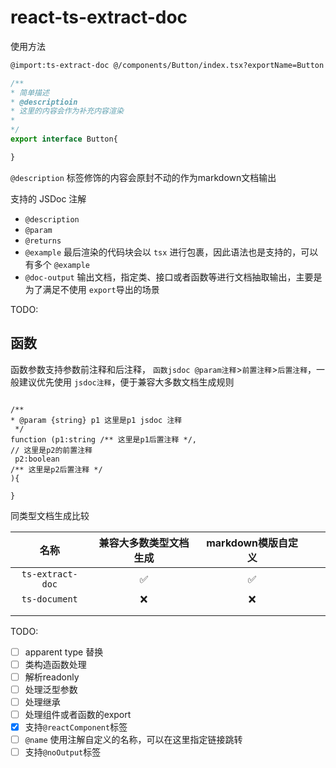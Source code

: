 # react-ts-extract-doc

使用方法

```md
@import:ts-extract-doc @/components/Button/index.tsx?exportName=Button
```

```typescript
/**
* 简单描述
* @descriptioin
* 这里的内容会作为补充内容渲染
*
*/
export interface Button{

}
```

`@description` 标签修饰的内容会原封不动的作为markdown文档输出

支持的 JSDoc 注解

- `@description`
- `@param`
- `@returns`
- `@example`  最后渲染的代码块会以 `tsx` 进行包裹，因此语法也是支持的，可以有多个 `@example`
- `@doc-output` 输出文档，指定类、接口或者函数等进行文档抽取输出，主要是为了满足不使用 `export`导出的场景

TODO:


## 函数

函数参数支持参数前注释和后注释， `函数jsdoc @param注释`>`前置注释`>`后置注释`，一般建议优先使用 `jsdoc注释`，便于兼容大多数文档生成规则

```tsx

/** 
* @param {string} p1 这里是p1 jsdoc 注释
 */
function (p1:string /** 这里是p1后置注释 */,
// 这里是p2的前置注释
 p2:boolean
/** 这里是p2后置注释 */
){

}
```

同类型文档生成比较

|        名称        | 兼容大多数类型文档生成 | markdown模版自定义 |  |  |
| :----------------: | :--------------------: | :----------------: | - | - |
| `ts-extract-doc` |           ✅           |         ✅         |  |  |
|  `ts-document`  |           ❌           |         ❌         |  |  |
|                    |                        |                    |  |  |
|                    |                        |                    |  |  |

TODO:

- [ ] apparent type 替换
- [ ] 类构造函数处理
- [ ] 解析readonly
- [ ] 处理泛型参数
- [ ] 处理继承
- [ ] 处理组件或者函数的export
- [x] 支持`@reactComponent`标签
- [ ] `@name` 使用注解自定义的名称，可以在这里指定链接跳转
- [ ] 支持`@noOutput`标签
